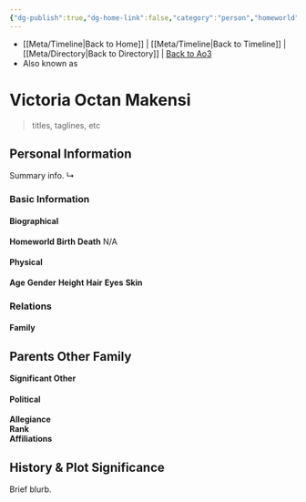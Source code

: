 ```yaml
---
{"dg-publish":true,"dg-home-link":false,"category":"person","homeworld":"nallastia","aliases":["Victoria Octan Makensi"],"tags":["character","jedipadawan"],"permalink":"/characters/victoria-octan/","dgHomeLink":false,"dgPassFrontmatter":true}
---
```


- [[Meta/Timeline\|Back to Home]] | [[Meta/Timeline\|Back to Timeline]] | [[Meta/Directory\|Back to Directory]] | [Back to Ao3](https://archiveofourown.org/works/19334440/chapters/45992584)
- Also known as 

# Victoria Octan Makensi
>titles, taglines, etc

## Personal Information
Summary info.
↳ 

### Basic Information

#### Biographical
**Homeworld** 
**Birth** 
**Death** N/A

#### Physical
**Age** 
**Gender** 
**Height** 
**Hair** 
**Eyes** 
**Skin** 

### Relations

#### Family
**Parents** 
**Other Family**
- 

**Significant Other** 

#### Political
**Allegiance**  
**Rank**  
**Affiliations**  

## History & Plot Significance
Brief blurb.